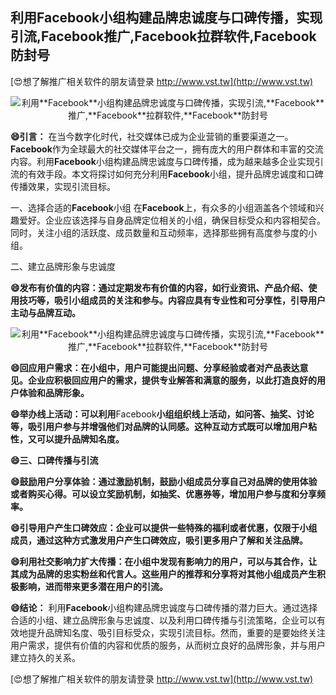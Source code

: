 ## **利用**Facebook**小组构建品牌忠诚度与口碑传播，实现引流,**Facebook**推广,**Facebook**拉群软件,**Facebook**防封号**

[😍想了解推广相关软件的朋友请登录 http://www.vst.tw](http://www.vst.tw)

 <center><img src="https://vst.tw/MP4/tuiguang/png/0.png" alt="利用**Facebook**小组构建品牌忠诚度与口碑传播，实现引流,**Facebook**推广,**Facebook**拉群软件,**Facebook**防封号"></center>

**😄引言：**
在当今数字化时代，社交媒体已成为企业营销的重要渠道之一。**Facebook**作为全球最大的社交媒体平台之一，拥有庞大的用户群体和丰富的交流内容。利用**Facebook**小组构建品牌忠诚度与口碑传播，成为越来越多企业实现引流的有效手段。本文将探讨如何充分利用**Facebook**小组，提升品牌忠诚度和口碑传播效果，实现引流目标。

一、选择合适的**Facebook**小组
在**Facebook**上，有众多的小组涵盖各个领域和兴趣爱好。企业应该选择与自身品牌定位相关的小组，确保目标受众和内容相契合。同时，关注小组的活跃度、成员数量和互动频率，选择那些拥有高度参与度的小组。

二、建立品牌形象与忠诚度

**😄发布有价值的内容：通过定期发布有价值的内容，如行业资讯、产品介绍、使用技巧等，吸引小组成员的关注和参与。内容应具有专业性和可分享性，引导用户主动与品牌互动。**

 <center><img src="https://vst.tw/MP4/tuiguang/png/2.png" alt="利用**Facebook**小组构建品牌忠诚度与口碑传播，实现引流,**Facebook**推广,**Facebook**拉群软件,**Facebook**防封号"></center>

**😄回应用户需求：在小组中，用户可能提出问题、分享经验或者对产品表达意见。企业应积极回应用户的需求，提供专业解答和满意的服务，以此打造良好的用户体验和品牌形象。**

**😄举办线上活动：可以利用**Facebook**小组组织线上活动，如问答、抽奖、讨论等，吸引用户参与并增强他们对品牌的认同感。这种互动方式既可以增加用户粘性，又可以提升品牌知名度。**

**😄三、口碑传播与引流**

**😄鼓励用户分享体验：通过激励机制，鼓励小组成员分享自己对品牌的使用体验或者购买心得。可以设立奖励机制，如抽奖、优惠券等，增加用户参与度和分享频率。**

**😄引导用户产生口碑效应：企业可以提供一些特殊的福利或者优惠，仅限于小组成员，通过这种方式激发用户产生口碑效应，吸引更多用户了解和关注品牌。**

**😄利用社交影响力扩大传播：在小组中发现有影响力的用户，可以与其合作，让其成为品牌的忠实粉丝和代言人。这些用户的推荐和分享将对其他小组成员产生积极影响，进而带来更多潜在用户的引流。**

**😄结论：**
利用**Facebook**小组构建品牌忠诚度与口碑传播的潜力巨大。通过选择合适的小组、建立品牌形象与忠诚度、以及利用口碑传播与引流策略，企业可以有效地提升品牌知名度、吸引目标受众，实现引流目标。然而，重要的是要始终关注用户需求，提供有价值的内容和优质的服务，从而树立良好的品牌形象，并与用户建立持久的关系。

[😍想了解推广相关软件的朋友请登录 http://www.vst.tw](http://www.vst.tw)



